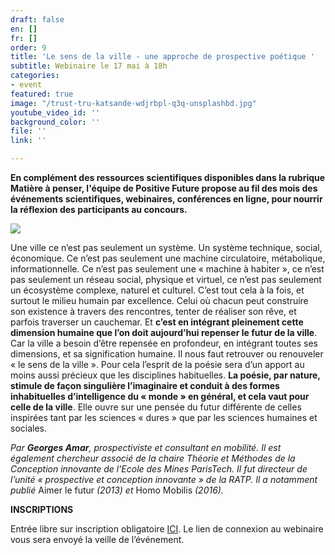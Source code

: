 ```yaml
---
draft: false
en: []
fr: []
order: 9
title: 'Le sens de la ville - une approche de prospective poétique '
subtitle: Webinaire le 17 mai à 18h
categories:
- event
featured: true
image: "/trust-tru-katsande-wdjrbpl-q3q-unsplashbd.jpg"
youtube_video_id: ''
background_color: ''
file: ''
link: ''

---
```

**En complément des ressources scientifiques disponibles dans la rubrique Matière à penser, l'équipe de Positive Future propose au fil des mois des événements scientifiques, webinaires, conférences en ligne, pour nourrir la réflexion des participants au concours.**

![](/webinaire_17mai_fr.png)

Une ville ce n’est pas seulement un système. Un système technique, social, économique. Ce n’est pas seulement une machine circulatoire, métabolique, informationnelle. Ce n’est pas seulement une « machine à habiter », ce n’est pas seulement un réseau social, physique et virtuel, ce n’est pas seulement un écosystème complexe, naturel et culturel. C’est tout cela à la fois, et surtout le milieu humain par excellence. Celui où chacun peut construire son existence à travers des rencontres, tenter de réaliser son rêve, et parfois traverser un cauchemar. Et **c’est en intégrant pleinement cette dimension humaine que l’on doit aujourd’hui repenser le futur de la ville**. Car la ville a besoin d’être repensée en profondeur, en intégrant toutes ses dimensions, et sa signification humaine. Il nous faut retrouver ou renouveler « le sens de la ville ». Pour cela l’esprit de la poésie sera d’un apport au moins aussi précieux que les disciplines habituelles. **La poésie, par nature, stimule de façon singulière l’imaginaire et conduit à des formes inhabituelles d’intelligence du « monde » en général, et cela vaut pour celle de la ville**. Elle ouvre sur une pensée du futur différente de celles inspirées tant par les sciences « dures » que par les sciences humaines et sociales.

_Par **Georges Amar**, prospectiviste et consultant en mobilité. Il est également chercheur associé de la chaire Théorie et Méthodes de la Conception innovante de l'Ecole des Mines ParisTech. Il fut directeur de l’unité « prospective et conception innovante » de la RATP. Il a notamment publié_ Aimer le futur _(2013) et_ Homo Mobilis _(2016)._

**INSCRIPTIONS**

Entrée libre sur inscription obligatoire [ICI](https://www.weezevent.com/webinaire-le-sens-de-la-ville-une-approche-de-prospective-poetique). Le lien de connexion au webinaire vous sera envoyé la veille de l’événement.